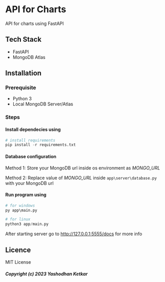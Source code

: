 <h1>API for Charts</h1>

API for charts using FastAPI

<h2>Tech Stack</h2>
<ul>
  <li>FastAPI</li>
  <li>MongoDB Atlas</li>
</ul>

<h2>Installation</h2>
<h3>Prerequisite</h3>
<ul>
  <li>Python 3</li>
  <li>Local MongoDB Server/Atlas</li>
</ul>

<h3>Steps</h3>

<h4>Install dependecies using</h4>

```py
# install requirements
pip install -r requirements.txt
```

<h4>Database configuration</h4>

Method 1: Store your MongoDB url inside os environment as <i>MONGO_URL</i>

Method 2: Replace value of <i>MONGO_URL</i> inside <code>app\server\database.py</code> with your MongoDB url

<h4>Run program using</h4>

```py
# for windows
py app\main.py

# for linux
python3 app/main.py

```
After starting server go to http://127.0.0.1:5555/docs for more info

<h2>Licence</h2>

MIT License

<h5>Copyright (c) 2023 Yashodhan Ketkar</h5>